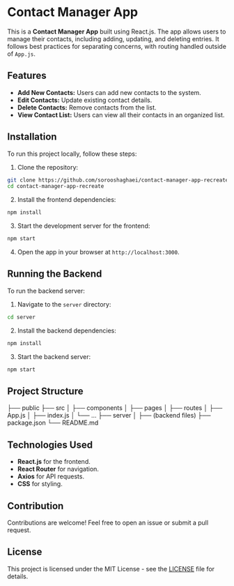 # Contact Manager App

This is a **Contact Manager App** built using React.js. The app allows users to manage their contacts, including adding, updating, and deleting entries. It follows best practices for separating concerns, with routing handled outside of `App.js`.

## Features

- **Add New Contacts:** Users can add new contacts to the system.
- **Edit Contacts:** Update existing contact details.
- **Delete Contacts:** Remove contacts from the list.
- **View Contact List:** Users can view all their contacts in an organized list.

## Installation

To run this project locally, follow these steps:

1. Clone the repository:
```bash
git clone https://github.com/sorooshaghaei/contact-manager-app-recreate.git
cd contact-manager-app-recreate
```

2. Install the frontend dependencies:
```bash
npm install
```

3. Start the development server for the frontend:
```bash
npm start
```

4. Open the app in your browser at `http://localhost:3000`.

## Running the Backend

To run the backend server:

1. Navigate to the `server` directory:
```bash
cd server
```

2. Install the backend dependencies:
```bash
npm install
```

3. Start the backend server:
```bash
npm start
```

## Project Structure

├── public
├── src
│   ├── components
│   ├── pages
│   ├── routes
│   ├── App.js
│   ├── index.js
│   └── ...
├── server
│   ├── (backend files)
├── package.json
└── README.md

## Technologies Used

- **React.js** for the frontend.
- **React Router** for navigation.
- **Axios** for API requests.
- **CSS** for styling.

## Contribution

Contributions are welcome! Feel free to open an issue or submit a pull request.

## License

This project is licensed under the MIT License - see the [LICENSE](LICENSE) file for details.
